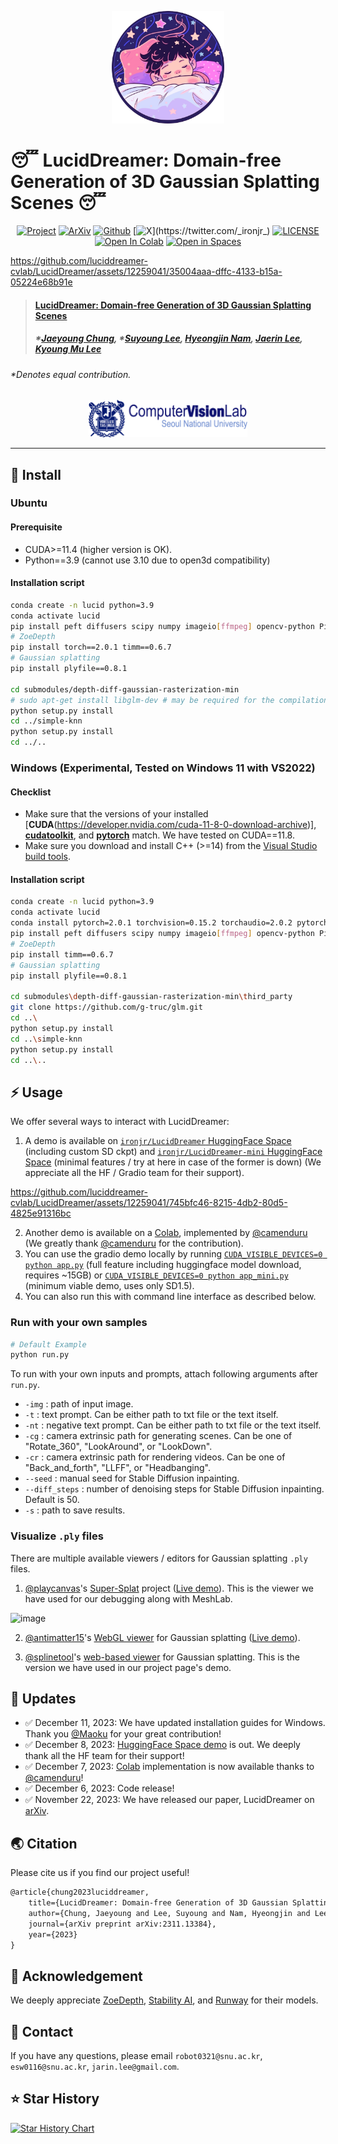 <p align="center">
    <img src="assets/logo_color.png" height=180>
</p>

# 😴 LucidDreamer: Domain-free Generation of 3D Gaussian Splatting Scenes 😴

<div align="center">

[![Project](https://img.shields.io/badge/Project-LucidDreamer-green)](https://luciddreamer-cvlab.github.io/)
[![ArXiv](https://img.shields.io/badge/Arxiv-2311.13384-red)](https://arxiv.org/abs/2311.13384)
[![Github](https://img.shields.io/github/stars/luciddreamer-cvlab/LucidDreamer)](https://github.com/luciddreamer-cvlab/LucidDreamer)
[![X](https://img.shields.io/twitter/url?label=_ironjr_&url=https%3A%2F%2Ftwitter.com%2F_ironjr_)](https://twitter.com/_ironjr_)
[![LICENSE](https://img.shields.io/badge/license-CC--BY--NC--SA--4.0-lightgrey)](https://github.com/luciddreamer-cvlab/LucidDreamer/blob/master/LICENSE)
[![Open In Colab](https://colab.research.google.com/assets/colab-badge.svg)](https://colab.research.google.com/github/camenduru/LucidDreamer-Gaussian-colab/blob/main/LucidDreamer_Gaussian_colab.ipynb)
[![Open in Spaces](https://huggingface.co/datasets/huggingface/badges/raw/main/open-in-hf-spaces-sm.svg)](https://huggingface.co/spaces/ironjr/LucidDreamer-mini)

</div>

https://github.com/luciddreamer-cvlab/LucidDreamer/assets/12259041/35004aaa-dffc-4133-b15a-05224e68b91e


> #### [LucidDreamer: Domain-free Generation of 3D Gaussian Splatting Scenes](https://arxiv.org/abs/2311.13384)
> ##### \*[Jaeyoung Chung](https://robot0321.github.io/), \*[Suyoung Lee](https://esw0116.github.io/), [Hyeongjin Nam](https://hygenie1228.github.io/), [Jaerin Lee](http://jaerinlee.com/), [Kyoung Mu Lee](https://cv.snu.ac.kr/index.php/~kmlee/)
###### \*Denotes equal contribution.

<p align="center">
    <img src="assets/logo_cvlab.png" height=60>
</p>

---


## 🤖 Install

### Ubuntu

#### Prerequisite

- CUDA>=11.4 (higher version is OK).
- Python==3.9 (cannot use 3.10 due to open3d compatibility)

#### Installation script

```bash
conda create -n lucid python=3.9
conda activate lucid
pip install peft diffusers scipy numpy imageio[ffmpeg] opencv-python Pillow open3d torchvision gradio
# ZoeDepth
pip install torch==2.0.1 timm==0.6.7
# Gaussian splatting
pip install plyfile==0.8.1

cd submodules/depth-diff-gaussian-rasterization-min
# sudo apt-get install libglm-dev # may be required for the compilation.
python setup.py install
cd ../simple-knn
python setup.py install
cd ../..
```

### Windows (Experimental, Tested on Windows 11 with VS2022)

#### Checklist

- Make sure that the versions of your installed [**CUDA**(https://developer.nvidia.com/cuda-11-8-0-download-archive)], [**cudatoolkit**](https://anaconda.org/nvidia/cudatoolkit), and [**pytorch**](https://pytorch.org/get-started/previous-versions/) match. We have tested on CUDA==11.8.
- Make sure you download and install C++ (>=14) from the [Visual Studio build tools](https://visualstudio.microsoft.com/downloads/).

#### Installation script

```bash
conda create -n lucid python=3.9
conda activate lucid
conda install pytorch=2.0.1 torchvision=0.15.2 torchaudio=2.0.2 pytorch-cuda=11.8 -c pytorch -c nvidia
pip install peft diffusers scipy numpy imageio[ffmpeg] opencv-python Pillow open3d gradio
# ZoeDepth
pip install timm==0.6.7
# Gaussian splatting
pip install plyfile==0.8.1

cd submodules\depth-diff-gaussian-rasterization-min\third_party
git clone https://github.com/g-truc/glm.git
cd ..\
python setup.py install
cd ..\simple-knn
python setup.py install
cd ..\..
```

## ⚡ Usage

We offer several ways to interact with LucidDreamer:

1. A demo is available on [`ironjr/LucidDreamer` HuggingFace Space](https://huggingface.co/spaces/ironjr/LucidDreamer) (including custom SD ckpt) and [`ironjr/LucidDreamer-mini` HuggingFace Space](https://huggingface.co/spaces/ironjr/LucidDreamer-mini) (minimal features / try at here in case of the former is down)
(We appreciate all the HF / Gradio team for their support).

https://github.com/luciddreamer-cvlab/LucidDreamer/assets/12259041/745bfc46-8215-4db2-80d5-4825e91316bc

2. Another demo is available on a [Colab](https://colab.research.google.com/github/camenduru/LucidDreamer-Gaussian-colab/blob/main/LucidDreamer_Gaussian_colab.ipynb), implemented by [@camenduru](https://github.com/camenduru)
(We greatly thank [@camenduru](https://github.com/camenduru) for the contribution).
3. You can use the gradio demo locally by running [`CUDA_VISIBLE_DEVICES=0 python app.py`](app.py) (full feature including huggingface model download, requires ~15GB) or [`CUDA_VISIBLE_DEVICES=0 python app_mini.py`](app_mini.py) (minimum viable demo, uses only SD1.5).
4. You can also run this with command line interface as described below.

### Run with your own samples

```bash
# Default Example
python run.py
``` 

To run with your own inputs and prompts, attach following arguments after ``run.py``.

- ``-img`` : path of input image.
- ``-t`` : text prompt. Can be either path to txt file or the text itself.
- ``-nt`` : negative text prompt. Can be either path to txt file or the text itself.
- ``-cg`` : camera extrinsic path for generating scenes. Can be one of "Rotate_360", "LookAround", or "LookDown".
- ``-cr`` : camera extrinsic path for rendering videos. Can be one of "Back_and_forth", "LLFF", or "Headbanging".
- ``--seed`` : manual seed for Stable Diffusion inpainting.
- ``--diff_steps`` : number of denoising steps for Stable Diffusion inpainting. Default is 50.
- ``-s`` : path to save results. 

### Visualize `.ply` files

There are multiple available viewers / editors for Gaussian splatting `.ply` files.

1. [@playcanvas](https://github.com/playcanvas)'s [Super-Splat](https://github.com/playcanvas/super-splat) project ([Live demo](https://playcanvas.com/super-splat)). This is the viewer we have used for our debugging along with MeshLab.

![image](https://github.com/luciddreamer-cvlab/LucidDreamer/assets/12259041/89c4b5dd-c66f-4ad2-b1be-e5f951273049)

2. [@antimatter15](https://github.com/antimatter15)'s [WebGL viewer](https://github.com/antimatter15/splat) for Gaussian splatting ([Live demo](https://antimatter15.com/splat/)).

3. [@splinetool](https://github.com/splinetool)'s [web-based viewer](https://spline.design/) for Gaussian splatting. This is the version we have used in our project page's demo.

## 🚩 **Updates**

- ✅ December 11, 2023: We have updated installation guides for Windows. Thank you [@Maoku](https://twitter.com/Maoku) for your great contribution!
- ✅ December 8, 2023: [HuggingFace Space demo](https://huggingface.co/spaces/ironjr/LucidDreamer) is out. We deeply thank all the HF team for their support!
- ✅ December 7, 2023: [Colab](https://colab.research.google.com/github/camenduru/LucidDreamer-Gaussian-colab/blob/main/LucidDreamer_Gaussian_colab.ipynb) implementation is now available thanks to [@camenduru](https://github.com/camenduru)!
- ✅ December 6, 2023: Code release!
- ✅ November 22, 2023: We have released our paper, LucidDreamer on [arXiv](https://arxiv.org/abs/2311.13384).

## 🌏 Citation

Please cite us if you find our project useful!

```latex
@article{chung2023luciddreamer,
    title={LucidDreamer: Domain-free Generation of 3D Gaussian Splatting Scenes},
    author={Chung, Jaeyoung and Lee, Suyoung and Nam, Hyeongjin and Lee, Jaerin and Lee, Kyoung Mu},
    journal={arXiv preprint arXiv:2311.13384},
    year={2023}
}
```

## 🤗 Acknowledgement

We deeply appreciate [ZoeDepth](https://github.com/isl-org/ZoeDepth), [Stability AI](), and [Runway](https://huggingface.co/runwayml/stable-diffusion-v1-5) for their models.

## 📧 Contact

If you have any questions, please email `robot0321@snu.ac.kr`, `esw0116@snu.ac.kr`, `jarin.lee@gmail.com`.

## ⭐ Star History

<a href="https://star-history.com/#luciddreamer-cvlab/LucidDreamer&Date">
  <picture>
    <source media="(prefers-color-scheme: dark)" srcset="https://api.star-history.com/svg?repos=luciddreamer-cvlab/LucidDreamer&type=Date&theme=dark" />
    <source media="(prefers-color-scheme: light)" srcset="https://api.star-history.com/svg?repos=luciddreamer-cvlab/LucidDreamer&type=Date" />
    <img alt="Star History Chart" src="https://api.star-history.com/svg?repos=luciddreamer-cvlab/LucidDreamer&type=Date" />
  </picture>
</a>
